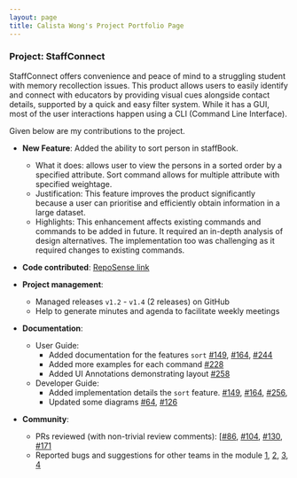 ```yaml
---
layout: page
title: Calista Wong's Project Portfolio Page
---
```


### Project: StaffConnect

StaffConnect offers convenience and peace of mind to a struggling student with memory recollection issues. This product allows users to easily identify and connect with educators by providing visual cues alongside contact details, supported by a quick and easy filter system. While it has a GUI, most of the user interactions happen using a CLI (Command Line Interface).

Given below are my contributions to the project.

* **New Feature**: Added the ability to sort person in staffBook.
  * What it does: allows user to view the persons in a sorted order by a specified attribute. Sort command allows for multiple attribute with specified weightage.
  * Justification: This feature improves the product significantly because a user can prioritise and efficiently obtain information in a large dataset.
  * Highlights: This enhancement affects existing commands and commands to be added in future. It required an in-depth analysis of design alternatives. The implementation too was challenging as it required changes to existing commands.

* **Code contributed**: [RepoSense link](https://nus-cs2103-ay2324s2.github.io/tp-dashboard/?search=whitesnowx&sort=groupTitle&sortWithin=title&timeframe=commit&mergegroup=&groupSelect=groupByRepos&breakdown=true&checkedFileTypes=docs~functional-code~test-code~other&since=2024-02-23&tabOpen=true&tabType=authorship&tabAuthor=whitesnowx&tabRepo=AY2324S2-CS2103-F08-3%2Ftp%5Bmaster%5D&authorshipIsMergeGroup=false&authorshipFileTypes=docs~functional-code~test-code~other&authorshipIsBinaryFileTypeChecked=false&authorshipIsIgnoredFilesChecked=false)

* **Project management**:
  * Managed releases `v1.2` - `v1.4` (2 releases) on GitHub
  * Help to generate minutes and agenda to facilitate weekly meetings

* **Documentation**:
  * User Guide:
    * Added documentation for the features `sort` [\#149](https://github.com/AY2324S2-CS2103-F08-3/tp/pull/149), [\#164](https://github.com/AY2324S2-CS2103-F08-3/tp/pull/164), [\#244](https://github.com/AY2324S2-CS2103-F08-3/tp/pull/244)
    * Added more examples for each command [\#228](https://github.com/AY2324S2-CS2103-F08-3/tp/pull/228)
    * Added UI Annotations demonstrating layout [\#258](https://github.com/AY2324S2-CS2103-F08-3/tp/pull/258)
  * Developer Guide:
    * Added implementation details the `sort` feature. [\#149](https://github.com/AY2324S2-CS2103-F08-3/tp/pull/149), [\#164](https://github.com/AY2324S2-CS2103-F08-3/tp/pull/164), [\#256](https://github.com/AY2324S2-CS2103-F08-3/tp/pull/256),
    * Updated some diagrams [\#64](https://github.com/AY2324S2-CS2103-F08-3/tp/pull/64), [\#126](https://github.com/AY2324S2-CS2103-F08-3/tp/pull/126)

* **Community**:
  * PRs reviewed (with non-trivial review comments): [[\#86](https://github.com/AY2324S2-CS2103-F08-3/tp/pull/86), [\#104](https://github.com/AY2324S2-CS2103-F08-3/tp/pull/104), [\#130](https://github.com/AY2324S2-CS2103-F08-3/tp/pull/130), [\#171](https://github.com/AY2324S2-CS2103-F08-3/tp/pull/171)
  * Reported bugs and suggestions for other teams in the module [1](https://github.com/AY2324S2-CS2103T-T11-3/tp/issues/115), [2](https://github.com/AY2324S2-CS2103T-T11-3/tp/issues/119), [3](https://github.com/AY2324S2-CS2103T-T11-3/tp/issues/123), [4](https://github.com/AY2324S2-CS2103T-T11-3/tp/issues/124)


